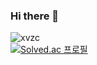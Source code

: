 ### Hi there 👋

![xvzc](https://github-readme-stats.vercel.app/api?username=xvzc&show_icons=true&theme=radical)  
[![Solved.ac 프로필](http://mazassumnida.wtf/api/generate_badge?boj=jry9913)](https://solved.ac/jry9913)
